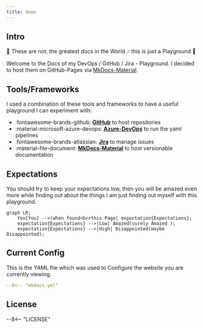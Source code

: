 ```yaml
---
title: Home
---
```


## Intro

:musical_note: These are not, the greatest docs in the World :notes: this is just a Playground :metal:

Welcome to the Docs of my DevOps / GitHub / Jira - Playground. I decided to host them on GitHub-Pages via [MkDocs-Material](https://squidfunk.github.io/mkdocs-material/).

## Tools/Frameworks

I used a combination of these tools and frameworks to have a useful playground I can experiment with:

- :fontawesome-brands-github: [__GitHub__](https://github.com/Mauwii/azure-pipelines-with-github-repo/) to host repositories
- :material-microsoft-azure-devops: [__Azure-DevOps__](https://dev.azure.com/mauwiidev/azure-pipelines-with-github-repo) to run the yaml pipelines
- :fontawesome-brands-atlassian: [__Jira__](https://mauwii.atlassian.net/jira/software/c/projects/APWGR/issues) to manage issues
- :material-file-document: [__MkDocs-Material__](https://squidfunk.github.io/mkdocs-material/) to host versionable documentation

## Expectations

You should try to keep your expectations low, then you will be amazed even more while finding out about the things I am just finding out myself with this playground.

``` mermaid
graph LR;
    You[You] -->|when found<br>this Page| expectation{Expectations};
    expectation{Expectations} -->|Low| Amazed(surely Amazed );
    expectation{Expectations} -->|High| Disappointed(maybe Disappointed);
```

## Current Config

This is the YAML file which was used to Configure the website you are currently viewing.

```yaml title="mkdocs.yml" linenums="1"
--8<-- "mkdocs.yml"
```

## License

--8<-- "LICENSE"
